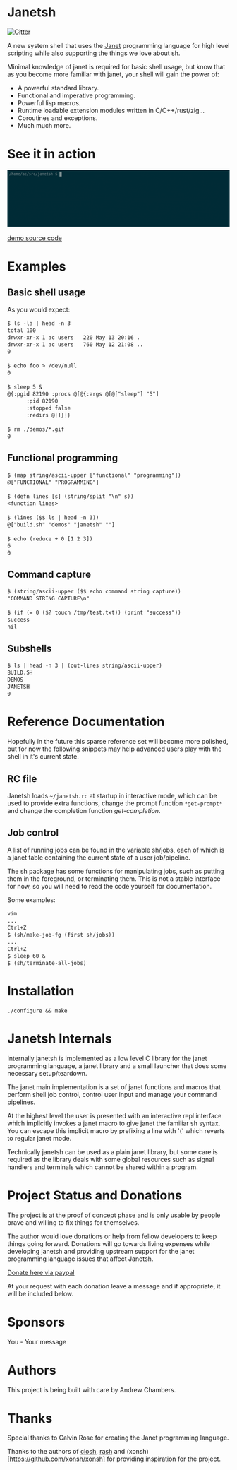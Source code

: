 # Janetsh 

[![Gitter](https://badges.gitter.im/janetsh/community.svg)](https://gitter.im/janetsh/community?utm_source=badge&utm_medium=badge&utm_campaign=pr-badge)

A new system shell that uses the [Janet](https://janet-lang.org/) programming language
for high level scripting while also supporting the things we love about sh.

Minimal knowledge of janet is required for basic shell usage,
but know that as you become more familiar with janet, your shell will gain the power of:

- A powerful standard library.
- Functional and imperative programming.
- Powerful lisp macros.
- Runtime loadable extension modules written in C/C++/rust/zig...
- Coroutines and exceptions.
- Much much more.

# See it in action

![demo](./demos/seeitinaction.cast.gif)

[demo source code](./demos/demos.janet)

# Examples

## Basic shell usage

As you would expect:
```
$ ls -la | head -n 3
total 100
drwxr-xr-x 1 ac users   220 May 13 20:16 .
drwxr-xr-x 1 ac users   760 May 12 21:08 ..
0

$ echo foo > /dev/null
0

$ sleep 5 &
@{:pgid 82190 :procs @[@{:args @[@["sleep"] "5"]
      :pid 82190
      :stopped false
      :redirs @[]}]}

$ rm ./demos/*.gif
0
```

## Functional programming

```
$ (map string/ascii-upper ["functional" "programming"])
@["FUNCTIONAL" "PROGRAMMING"]

$ (defn lines [s] (string/split "\n" s))
<function lines>

$ (lines ($$ ls | head -n 3))
@["build.sh" "demos" "janetsh" ""]

$ echo (reduce + 0 [1 2 3])
6
0
```

## Command capture

```
$ (string/ascii-upper ($$ echo command string capture))
"COMMAND STRING CAPTURE\n"

$ (if (= 0 ($? touch /tmp/test.txt)) (print "success"))
success
nil
```

## Subshells

```
$ ls | head -n 3 | (out-lines string/ascii-upper)
BUILD.SH
DEMOS
JANETSH
0
```

# Reference Documentation

Hopefully in the future this sparse reference set will become more polished, but for now
the following snippets may help advanced users play with the shell in it's current state.

## RC file

Janetsh loads ```~/janetsh.rc``` at startup in interactive mode, which can be used to provide
extra functions, change the prompt function ```*get-prompt*``` and change the completion function
*get-completion*.

## Job control

A list of running jobs can be found in the variable sh/jobs, each
of which is a janet table containing the current state of a user job/pipeline.

The sh package has some functions for manipulating jobs, such
as putting them in the foreground, or terminating them. This
is not a stable interface for now, so you will need to read the code yourself
for documentation.

Some examples:

```
vim
...
Ctrl+Z
$ (sh/make-job-fg (first sh/jobs))
...
Ctrl+Z
$ sleep 60 &
$ (sh/terminate-all-jobs)
```

# Installation

```
./configure && make
```

# Janetsh Internals

Internally janetsh is implemented as a low level C library for the janet programming
language, a janet library and a small launcher that does some necessary setup/teardown.

The janet main implementation is a set of janet functions and macros that perform shell
job control, control user input and manage your command pipelines.

At the highest level the user is presented with an
interactive repl interface which implicitly invokes a janet macro
to give janet the familiar sh syntax. You can escape this implicit
macro by prefixing a line with '(' which reverts to regular janet mode.

Technically janetsh can be used as a plain janet library, but some care is required as the library
deals with some global resources such as signal handlers and terminals which cannot be shared within
a program.

# Project Status and Donations

The project is at the proof of concept phase and is only
usable by people brave and willing to fix things for
themselves.

The author would love donations or help from fellow developers to keep things going forward.
Donations will go towards living expenses while developing janetsh and providing upstream support for
the janet programming language issues that affect Janetsh.

[Donate here via paypal](https://www.paypal.com/cgi-bin/webscr?cmd=_s-xclick&hosted_button_id=Y3SWVCXV3PEA6&source=url)

At your request with each donation leave a message and if appropriate, it will be included below.

# Sponsors

You - Your message

# Authors

This project is being built with care by Andrew Chambers.

# Thanks

Special thanks to Calvin Rose for creating the Janet programming language.

Thanks to the authors of [closh](https://github.com/dundalek/closh), [rash](https://rash-lang.org/)
and (xonsh)[https://github.com/xonsh/xonsh] for providing inspiration for the project.
